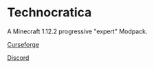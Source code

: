 # Technocratica
A Minecraft 1.12.2 progressive "expert" Modpack.

[Curseforge](https://minecraft.curseforge.com/projects/technocratica/)

[Discord](https://discordapp.com/invite/hsae7DJ)